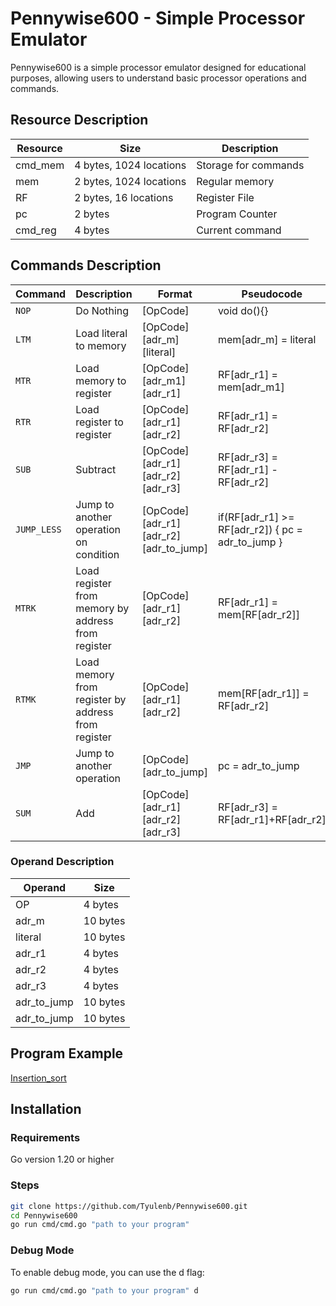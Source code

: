 # Pennywise600 - Simple Processor Emulator

Pennywise600 is a simple processor emulator designed for educational purposes, allowing users to understand basic processor operations and commands.

## Resource Description

| Resource | Size                    | Description                        |
|----------|-------------------------|------------------------------------|
| cmd_mem  | 4 bytes, 1024 locations | Storage for commands               |
| mem      | 2 bytes, 1024 locations | Regular memory                     |
| RF       | 2 bytes, 16 locations   | Register File                      |
| pc       | 2 bytes                 | Program Counter                    |
| cmd_reg  | 4 bytes                 | Current command                    |

## Commands Description

| Command     | Description                              | Format                          | Pseudocode                                         |
|-------------|------------------------------------------|----------------------------------|---------------------------------------------------|
| `NOP`       | Do Nothing                               | [OpCode]                        | void do(){}                                       |
| `LTM`       | Load literal to memory                   | [OpCode][adr_m][literal]       | mem[adr_m] = literal                              |
| `MTR`       | Load memory to register                  | [OpCode][adr_m1][adr_r1]       | RF[adr_r1] = mem[adr_m1]                         |
| `RTR`       | Load register to register                | [OpCode][adr_r1][adr_r2]       | RF[adr_r1] = RF[adr_r2]                           |
| `SUB`       | Subtract                                 | [OpCode][adr_r1][adr_r2][adr_r3]| RF[adr_r3] = RF[adr_r1] - RF[adr_r2]              |
| `JUMP_LESS` | Jump to another operation on condition    | [OpCode][adr_r1][adr_r2][adr_to_jump]| if(RF[adr_r1] >= RF[adr_r2]) { pc = adr_to_jump } |
| `MTRK`      | Load register from memory by address from register | [OpCode][adr_r1][adr_r2] | RF[adr_r1] = mem[RF[adr_r2]]                       |
| `RTMK`      | Load memory from register by address from register | [OpCode][adr_r1][adr_r2] | mem[RF[adr_r1]] = RF[adr_r2]                       |
| `JMP`       | Jump to another operation                | [OpCode][adr_to_jump]          | pc = adr_to_jump                                   |
| `SUM`       | Add                                     | [OpCode][adr_r1][adr_r2][adr_r3]| RF[adr_r3] = RF[adr_r1]+RF[adr_r2]|

### Operand Description

| Operand    | Size    |
|------------|---------|
| OP         | 4 bytes |
| adr_m      | 10 bytes|
| literal    | 10 bytes|
| adr_r1     | 4 bytes |
| adr_r2     | 4 bytes |
| adr_r3     | 4 bytes |
| adr_to_jump| 10 bytes|
| adr_to_jump| 10 bytes|

## Program Example
[Insertion_sort](https://github.com/Tyulenb/Pennywise600/blob/main/insertion_sort.txt)

## Installation
### Requirements
Go version 1.20 or higher
### Steps
```bash
git clone https://github.com/Tyulenb/Pennywise600.git
cd Pennywise600
go run cmd/cmd.go "path to your program"
```
### Debug Mode
To enable debug mode, you can use the d flag:
```bash
go run cmd/cmd.go "path to your program" d
